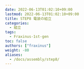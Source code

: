 ```yaml
---
date: 2022-06-13T01:02:10+09:00
lastmod: 2022-06-13T01:02:10+09:00
title: STEP8 電装の組立
categories:
  - 組立
tags:
  - Fraxinus-1st-gen
toc: false
authors: ["fraxinus"]
weight: -80
aliases:
  - /docs/assembly/step8/
---
```



